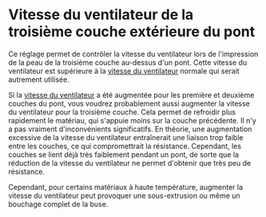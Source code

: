 Vitesse du ventilateur de la troisième couche extérieure du pont
===

Ce réglage permet de contrôler la vitesse du ventilateur lors de l'impression de la peau de la troisième couche au-dessus d'un pont. Cette vitesse du ventilateur est supérieure à la [vitesse du ventilateur](../cooling/cool_fan_speed.md) normale qui serait autrement utilisée.

Si la [vitesse du ventilateur](./bridge_fan_speed.md) a été augmentée pour les première et deuxième couches du pont, vous voudrez probablement aussi augmenter la vitesse du ventilateur pour la troisième couche. Cela permet de refroidir plus rapidement le matériau, qui s'appuie moins sur la couche précédente. Il n'y a pas vraiment d'inconvénients significatifs. En théorie, une augmentation excessive de la vitesse du ventilateur entraînerait une liaison trop faible entre les couches, ce qui compromettrait la résistance. Cependant, les couches se lient déjà très faiblement pendant un pont, de sorte que la réduction de la vitesse du ventilateur ne permet d'obtenir que très peu de résistance.

Cependant, pour certains matériaux à haute température, augmenter la vitesse du ventilateur peut provoquer une sous-extrusion ou même un bouchage complet de la buse.
